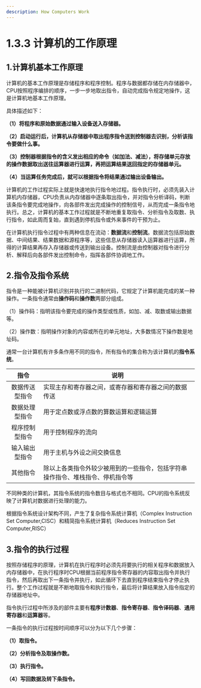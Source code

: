 ```yaml
---
description: How Computers Work
---
```


# 1.3.3 计算机的工作原理

## **1.计算机基本工作原理**

计算机的基本工作原理是存储程序和程序控制。程序与数据都存储在内存储器中，CPU按照程序编排的顺序，一步一步地取出指令，自动完成指令规定地操作，这是计算机地基本工作原理。

具体描述如下：

**（1）将程序和原始数据通过输入设备送入存储器。**

**（2）启动运行后，计算机从存储器中取出程序指令送到控制器去识别，分析该指令要做什么事。**

**（3）控制器根据指令的含义发出相应的命令（如加法、减法），将存储单元存放的操作数据取出送往运算器进行运算，再把运算结果送回指定的存储器单元。**

**（4）当运算任务完成后，就可以根据指令将结果通过输出设备输出。**

计算机的工作过程实际上就是快速地执行指令地过程。指令执行时，必须先装入计算机内存储器，CPU负责从内存储器中逐条取出指令，并对指令分析译码，判断该条指令要完成地操作，向各部件发出完成操作的控制信号，从而完成一条指令地执行。总之，计算机的基本工作过程就是不断地重复取指令、分析指令及取数、执行指令，如此周而复始，直到遇到停机指令或外来事件的干预为止。

在计算机执行指令过程中有两种信息在流动：**数据流**和**控制流**。数据流包括原始数据、中间结果、结果数据和源程序等，这些信息从存储器读入运算器进行运算，所得的计算结果再存入存储器或传送到输出设备。控制流是由控制器对指令进行分析、解释后向各部件发出控制命令，指挥各部件协调地工作。

## **2.指令及指令系统**

指令是一种能被计算机识别并执行的二进制代码，它规定了计算机能完成的某一种操作。一条指令通常由**操作码**和**操作数**两部分组成。

（1）操作码：指明该指令要完成的操作类型或性质，如加、减、取数或输出数据等。

（2）操作数：指明操作对象的内容或所在的单元地址，大多数情况下操作数是地址码。

通常一台计算机有许多条作用不同的指令，所有指令的集合称为该计算机的**指令系统**。

|    指令   | 说明                                      |
| :-----: | --------------------------------------- |
| 数据传送型指令 | 实现主存和寄存器之间，或寄存器和寄存器之间的数据传送              |
| 数据处理型指令 | 用于定点数或浮点数的算数运算和逻辑运算                     |
| 程序控制型指令 | 用于控制程序的流向                               |
| 输入输出型指令 | 用于主机与外设之间交换信息                           |
|   其他指令  | 除以上各类指令外较少被用到的一些指令，包括字符串操作指令、堆栈指令、停机指令等 |

不同种类的计算机，其指令系统的指令数目与格式也不相同。CPU的指令系统反映了计算机对数据进行处理的能力。

根据指令系统设计架构不同，产生了复杂指令系统计算机（Complex Instruction Set Computer,CISC）和精简指令系统计算机（Reduces Instruction Set Computer,RISC）

## **3.指令的执行过程**

按照存储程序的原理，计算机在执行程序时必须先将要执行的相关程序和数据放入内存储器中，在执行程序时CPU根据当前程序指令寄存器的内容取出指令并执行指令，然后再取出下一条指令并执行，如此循环下去直到程序结束指令才停止执行。整个工作过程就是不断地取指令和执行指令，最后将计算结果放入指令指定的存储器地址中。

指令执行过程中所涉及的部件主要有**程序计数器**、**指令寄存器**、**指令译码器**、**通用寄存器**和**运算器**等。

一条指令的执行过程按时间顺序可以分为以下几个步骤：

**（1）取指令。**

**（2）分析指令及取操作数。**

**（3）执行指令。**

**（4）写回数据及转下条指令。**
